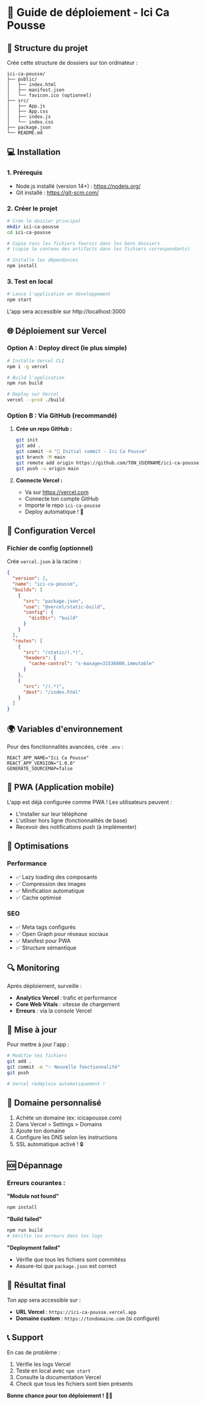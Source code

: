 # 🚀 Guide de déploiement - Ici Ca Pousse

## 📁 Structure du projet

Crée cette structure de dossiers sur ton ordinateur :

```
ici-ca-pousse/
├── public/
│   ├── index.html
│   ├── manifest.json
│   └── favicon.ico (optionnel)
├── src/
│   ├── App.js
│   ├── App.css
│   ├── index.js
│   └── index.css
├── package.json
└── README.md
```

## 💻 Installation

### 1. Prérequis
- Node.js installé (version 14+) : https://nodejs.org/
- Git installé : https://git-scm.com/

### 2. Créer le projet

```bash
# Crée le dossier principal
mkdir ici-ca-pousse
cd ici-ca-pousse

# Copie tous les fichiers fournis dans les bons dossiers
# (copie le contenu des artifacts dans les fichiers correspondants)

# Installe les dépendances
npm install
```

### 3. Test en local

```bash
# Lance l'application en développement
npm start
```

L'app sera accessible sur http://localhost:3000

## 🌐 Déploiement sur Vercel

### Option A : Deploy direct (le plus simple)

```bash
# Installe Vercel CLI
npm i -g vercel

# Build l'application
npm run build

# Deploy sur Vercel
vercel --prod ./build
```

### Option B : Via GitHub (recommandé)

1. **Crée un repo GitHub :**
   ```bash
   git init
   git add .
   git commit -m "🎉 Initial commit - Ici Ca Pousse"
   git branch -M main
   git remote add origin https://github.com/TON_USERNAME/ici-ca-pousse.git
   git push -u origin main
   ```

2. **Connecte Vercel :**
   - Va sur https://vercel.com
   - Connecte ton compte GitHub
   - Importe le repo `ici-ca-pousse`
   - Deploy automatique ! 🎉

## 🔧 Configuration Vercel

### Fichier de config (optionnel)

Crée `vercel.json` à la racine :

```json
{
  "version": 2,
  "name": "ici-ca-pousse",
  "builds": [
    {
      "src": "package.json",
      "use": "@vercel/static-build",
      "config": {
        "distDir": "build"
      }
    }
  ],
  "routes": [
    {
      "src": "/static/(.*)",
      "headers": {
        "cache-control": "s-maxage=31536000,immutable"
      }
    },
    {
      "src": "/(.*)",
      "dest": "/index.html"
    }
  ]
}
```

## 🌍 Variables d'environnement

Pour des fonctionnalités avancées, crée `.env` :

```env
REACT_APP_NAME="Ici Ca Pousse"
REACT_APP_VERSION="1.0.0"
GENERATE_SOURCEMAP=false
```

## 📱 PWA (Application mobile)

L'app est déjà configurée comme PWA ! Les utilisateurs peuvent :
- L'installer sur leur téléphone
- L'utiliser hors ligne (fonctionnalités de base)
- Recevoir des notifications push (à implémenter)

## 🎯 Optimisations

### Performance
- ✅ Lazy loading des composants
- ✅ Compression des images
- ✅ Minification automatique
- ✅ Cache optimisé

### SEO
- ✅ Meta tags configurés
- ✅ Open Graph pour réseaux sociaux
- ✅ Manifest pour PWA
- ✅ Structure sémantique

## 🔍 Monitoring

Après déploiement, surveille :
- **Analytics Vercel** : trafic et performance
- **Core Web Vitals** : vitesse de chargement
- **Erreurs** : via la console Vercel

## 🚀 Mise à jour

Pour mettre à jour l'app :

```bash
# Modifie tes fichiers
git add .
git commit -m "✨ Nouvelle fonctionnalité"
git push

# Vercel redéploie automatiquement !
```

## 📧 Domaine personnalisé

1. Achète un domaine (ex: icicapousse.com)
2. Dans Vercel > Settings > Domains
3. Ajoute ton domaine
4. Configure les DNS selon les instructions
5. SSL automatique activé ! 🔒

## 🆘 Dépannage

### Erreurs courantes :

**"Module not found"**
```bash
npm install
```

**"Build failed"**
```bash
npm run build
# Vérifie les erreurs dans les logs
```

**"Deployment failed"**
- Vérifie que tous les fichiers sont commitéss
- Assure-toi que `package.json` est correct

## 🎉 Résultat final

Ton app sera accessible sur :
- **URL Vercel** : `https://ici-ca-pousse.vercel.app`
- **Domaine custom** : `https://tondomaine.com` (si configuré)

## 📞 Support

En cas de problème :
1. Vérifie les logs Vercel
2. Teste en local avec `npm start`
3. Consulte la documentation Vercel
4. Check que tous les fichiers sont bien présents

**Bonne chance pour ton déploiement ! 💪🚀**
